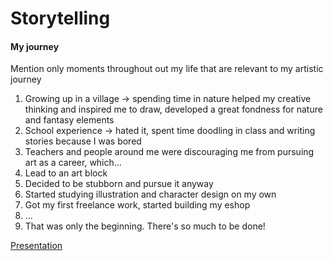 # Storytelling

#### My journey
Mention only moments throughout out my life that are relevant to my artistic journey
1. Growing up in a village -> spending time in nature helped my creative thinking and inspired me to draw, developed a great fondness for nature and fantasy elements
2. School experience -> hated it, spent time doodling in class and writing stories because I was bored
3. Teachers and people around me were discouraging me from pursuing art as a career, which...
4. Lead to an art block
5. Decided to be stubborn and pursue it anyway
6. Started studying illustration and character design on my own
7. Got my first freelance work, started building my eshop
8. ...
9. That was only the beginning. There's so much to be done!

[Presentation](Presentation.pdf)
